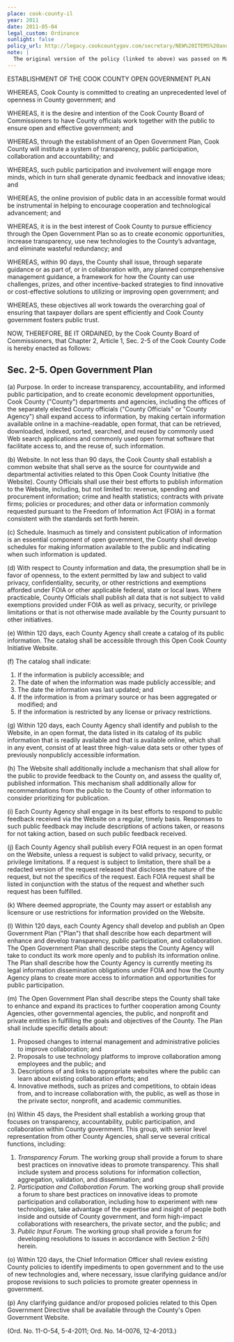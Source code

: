 ```yaml
---
place: cook-county-il
year: 2011
date: 2011-05-04
legal_custom: Ordinance
sunlight: false
policy_url: http://legacy.cookcountygov.com/secretary/NEW%20ITEMS%20and%20CONSENT/new%20items%2004-20-113.pdf
note: |
  The original version of the policy (linked to above) was passed on May 4, 2011. (You can also find an annotated plain-text version <a href="http://genius.com/Cook-county-cook-county-open-government-ordinance-annotated">here</a>.) On Dec 4, 2013, that policy was modified to remove a single word. See amendment <a href="https://cook-county.legistar.com/LegislationDetail.aspx?ID=1526439&GUID=D6FA0EDA-DAEB-4FB4-8EFD-22DE71782D79&Options=&Search=&FullText=1">here</a>. The current version — with the modification but without the "Whereas" clauses — can be found <a href="https://www.municode.com/library/il/cook_county/codes/code_of_ordinances?nodeId=PTIGEOR_CH2AD_ARTIINGE_S2-5OPGOPL">here</a>.
---
```


ESTABLISHMENT OF THE COOK COUNTY OPEN GOVERNMENT PLAN

<span class="g-goals-and-values">WHEREAS, Cook County is committed to creating an unprecedented level of openness in County government; and</span>

<span class="g-goals-and-values">WHEREAS, it is the desire and intention of the Cook County Board of Commissioners to have County officials work together with the public to ensure open and effective government; and</span>

<span class="g-goals-and-values">WHEREAS, through the establishment of an Open Government Plan, Cook County will institute a system of transparency, public participation, collaboration and accountability; and</span>

<span class="g-goals-and-values">WHEREAS, such public participation and involvement will engage more minds, which in turn shall generate dynamic feedback and innovative ideas; and</span>

<span class="g-goals-and-values">WHEREAS, the online provision of public data in an accessible format would be instrumental in helping to encourage cooperation and technological advancement; and</span>

<span class="g-goals-and-values">WHEREAS, it is in the best interest of Cook County to pursue efficiency through the Open Government Plan so as to create economic opportunities, increase transparency, use new technologies to the County’s advantage, and eliminate wasteful redundancy; and</span>

<span class="g-binding-regulations">WHEREAS, within 90 days, the County shall issue, through separate guidance or as part of, or in collaboration with, any planned comprehensive management guidance, a framework for how the County can use challenges, prizes, and other incentive-backed strategies to find innovative or cost-effective solutions to utilizing or improving open government; and</span>

WHEREAS, these objectives all work towards the overarching goal of ensuring that taxpayer dollars are spent efficiently and Cook County government fosters public trust.

NOW, THEREFORE, BE IT ORDAINED, by the Cook County Board of Commissioners, that Chapter 2, Article 1, Sec. 2-5 of the Cook County Code is hereby enacted as follows:

## Sec. 2-5. Open Government Plan

(a) <span class="g-open-formats">Purpose. In order to increase transparency, accountability, and informed public participation, and to create economic development opportunities, Cook County ("County") departments and agencies, including the offices of the separately elected County officials ("County Officials" or "County Agency") shall expand access to information, by making certain information available online in a machine-readable, open format, that can be retrieved, downloaded, indexed, sorted, searched, and reused by commonly used Web search applications and commonly used open format software that facilitate access to, and the reuse of, such information.</span>

(b) <span class="g-data-portals-and-websites">Website. In not less than 90 days, the Cook County shall establish a common website that shall serve as the source for countywide and departmental activities related to this Open Cook County Initiative (the Website). County Officials shall use their best efforts to publish information to the Website, including, but not limited to: revenue, spending and procurement information; crime and health statistics; contracts with private firms; policies or procedures; and other data or information commonly requested pursuant to the Freedom of Information Act (FOIA) in a format consistent with the standards set forth herein.</span>

(c) <span class="g-timelines">Schedule. Inasmuch as timely and consistent publication of information is an essential component of open government, the County shall develop schedules for making information available to the public and indicating when such information is updated.</span>

(d) <span class="g-proactive-release"><span class="g-sensitive-information">With respect to County information and data, the presumption shall be in favor of openness, to the extent permitted by law and subject to valid privacy, confidentiality, security, or other restrictions and exemptions afforded under FOIA or other applicable federal, state or local laws. Where practicable, County Officials shall publish all data that is not subject to valid exemptions provided under FOIA as well as privacy, security, or privilege limitations or that is not otherwise made available by the County pursuant to other initiatives.</span></span>

(e) Within 120 days, each County Agency shall create a catalog of its public information. The catalog shall be accessible through this Open Cook County Initiative Website.

(f) <span class="g-metadata">The catalog shall indicate:</span>

1. <span class="g-metadata">If the information is publicly accessible; and</span>
2. <span class="g-metadata">The date of when the information was made publicly accessible; and</span>
3. <span class="g-metadata">The date the information was last updated; and</span>
4. <span class="g-metadata">If the information is from a primary source or has been aggregated or modified; and</span>
5. <span class="g-metadata">If the information is restricted by any license or privacy restrictions.</span>

(g) <span class="g-open-formats">Within 120 days, each County Agency shall identify and publish to the Website, in an open format, the data listed in its catalog of its public information that is readily available and that is available online, which shall in any event, consist of at least three high-value data sets or other types of previously nonpublicly accessible information.</span>

(h) The Website shall additionally include a mechanism that shall allow for the public to provide feedback to the County on, and assess the quality of, published information. This mechanism shall additionally allow for recommendations from the public to the County of other information to consider prioritizing for publication.

(i) Each County Agency shall engage in its best efforts to respond to public feedback received via the Website on a regular, timely basis. Responses to such public feedback may include descriptions of actions taken, or reasons for not taking action, based on such public feedback received.

(j) <span class="g-build-on-precedent">Each County Agency shall publish every FOIA request in an open format on the Website, unless a request is subject to valid privacy, security, or privilege limitations. If a request is subject to limitation, there shall be a redacted version of the request released that discloses the nature of the request, but not the specifics of the request. Each FOIA request shall be listed in conjunction with the status of the request and whether such request has been fulfilled.</span>

(k) Where deemed appropriate, the County may assert or establish any licensure or use restrictions for information provided on the Website.

(l) Within 120 days, each County Agency shall develop and publish an Open Government Plan ("Plan") that shall describe how each department will enhance and develop transparency, public participation, and collaboration. The Open Government Plan shall describe steps the County Agency will take to conduct its work more openly and to publish its information online. The Plan shall describe how the County Agency is currently meeting its legal information dissemination obligations under FOIA and how the County Agency plans to create more access to information and opportunities for public participation.

(m) The Open Government Plan shall describe steps the County shall take to enhance and expand its practices to further cooperation among County Agencies, other governmental agencies, the public, and nonprofit and private entities in fulfilling the goals and objectives of the County. The Plan shall include specific details about:

1. Proposed changes to internal management and administrative policies to improve collaboration; and
2. Proposals to use technology platforms to improve collaboration among employees and the public; and
3. Descriptions of and links to appropriate websites where the public can learn about existing collaboration efforts; and
4. Innovative methods, such as prizes and competitions, to obtain ideas from, and to increase collaboration with, the public, as well as those in the private sector, nonprofit, and academic communities.

(n) Within 45 days, the President shall establish a working group that focuses on transparency, accountability, public participation, and collaboration within County government. This group, with senior level representation from other County Agencies, shall serve several critical functions, including:

1. <em>Transparency Forum.</em> The working group shall provide a forum to share best practices on innovative ideas to promote transparency. This shall include system and process solutions for information collection, aggregation, validation, and dissemination; and
2. <em>Participation and Collaboration Forum.</em> The working group shall provide a forum to share best practices on innovative ideas to promote participation and collaboration, including how to experiment with new technologies, take advantage of the expertise and insight of people both inside and outside of County government, and form high-impact collaborations with researchers, the private sector, and the public; and
3. <em>Public Input Forum.</em> The working group shall provide a forum for developing resolutions to issues in accordance with Section 2-5(h) herein.

(o) Within 120 days, the Chief Information Officer shall review existing County policies to identify impediments to open government and to the use of new technologies and, where necessary, issue clarifying guidance and/or propose revisions to such policies to promote greater openness in government.

(p) Any clarifying guidance and/or proposed policies related to this Open Government Directive shall be available through the County's Open Government Website.

(Ord. No. 11-O-54, 5-4-2011; Ord. No. 14-0076, 12-4-2013.)
